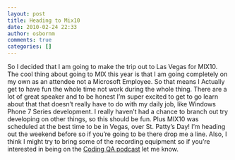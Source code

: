 ```yaml
---
layout: post
title: Heading to Mix10
date: 2010-02-24 22:33
author: osbornm
comments: true
categories: []
---
```

So I decided that I am going to make the trip out to Las Vegas for MIX10. The cool thing about going to MIX this year is that I am going completely on my own as an attendee not a Microsoft Employee. So that means I Actually get to have fun the whole time not work during the whole thing. There are a lot of great speaker and to be honest I’m super excited to get to go learn about that that doesn’t really have to do with my daily job, like Windows Phone 7 Series development. I really haven’t had a chance to branch out try developing on other things, so this should be fun. Plus MIX10 was scheduled at the best time to be in Vegas, over St. Patty’s Day! I’m heading out the weekend before so if you’re going to be there drop me a line. Also, I think I might try to bring some of the recording equipment so if you’re interested in being on the <a href="http://www.codingqa.com">Coding QA podcast</a> let me know.
